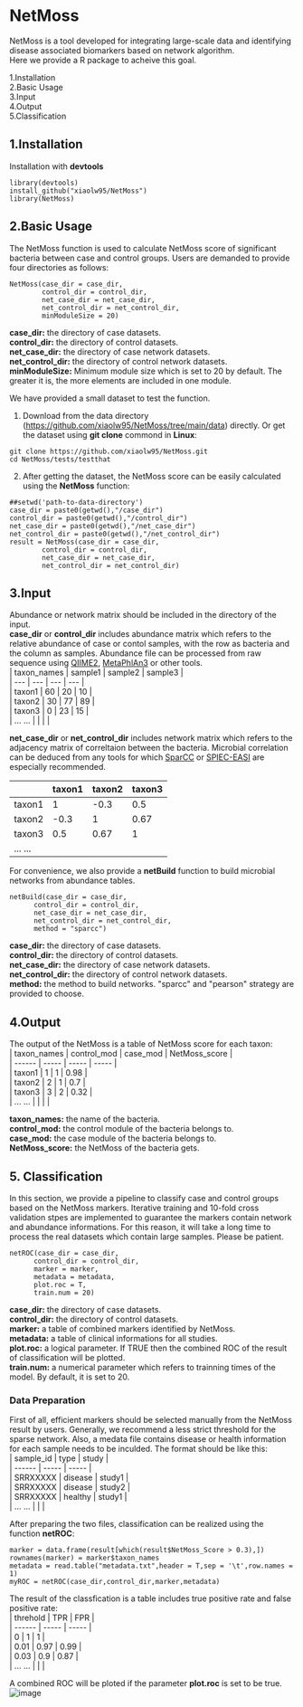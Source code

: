 # NetMoss      
NetMoss is a tool developed for integrating large-scale data and identifying disease associated biomarkers based on network algorithm.    
Here we provide a R package to acheive this goal.     

1.Installation     
2.Basic Usage    
3.Input    
4.Output    
5.Classification       

## 1.Installation      
Installation with **devtools**     
```
library(devtools)
install_github("xiaolw95/NetMoss")
library(NetMoss)
```

## 2.Basic Usage     
The NetMoss function is used to calculate NetMoss score of significant bacteria between case and control groups. Users are demanded to provide four directories as follows:      
```
NetMoss(case_dir = case_dir,    
        control_dir = control_dir,    
        net_case_dir = net_case_dir,   
        net_control_dir = net_control_dir,   
        minModuleSize = 20)   
```
**case_dir:**  the directory of case datasets.     
**control_dir:**  the directory of control datasets.      
**net_case_dir:**  the directory of case network datasets.      
**net_control_dir:**  the directory of control network datasets.      
**minModuleSize:**  Minimum module size which is set to 20 by default. The greater it is, the more elements are included in one module.

We have provided a small dataset to test the function.     
1. Download from the data directory (https://github.com/xiaolw95/NetMoss/tree/main/data) directly. 
Or get the dataset using **git clone** commond in **Linux**:      
```
git clone https://github.com/xiaolw95/NetMoss.git     
cd NetMoss/tests/testthat
```

2. After getting the dataset, the NetMoss score can be easily calculated using the **NetMoss** function:       
```
##setwd('path-to-data-directory')
case_dir = paste0(getwd(),"/case_dir")
control_dir = paste0(getwd(),"/control_dir")
net_case_dir = paste0(getwd(),"/net_case_dir")
net_control_dir = paste0(getwd(),"/net_control_dir")
result = NetMoss(case_dir = case_dir,    
        control_dir = control_dir,    
        net_case_dir = net_case_dir,   
        net_control_dir = net_control_dir) 
```   

## 3.Input     
Abundance or network matrix should be included in the directory of the input.      
**case_dir** or **control_dir** includes abundance matrix which refers to the relative abundance of case or contol samples, with the row as bacteria and the column as samples. Abundance file can be processed from raw sequence using [QIIME2](https://qiime2.org/), [MetaPhlAn3](https://github.com/biobakery/MetaPhlAn) or other tools.       
| taxon_names   | sample1 | sample2 | sample3 |    
|  ---  |  ---  |  ---  |  ---  |       
|   taxon1    |    60   |    20   |   10    |       
|   taxon2    |    30   |    77   |   89    |    
|   taxon3    |    0    |    23   |   15    |      
|   ... ...   |         |         |         |          

**net_case_dir** or **net_control_dir** includes network matrix which refers to the adjacency matrix of correltaion between the bacteria. Microbial correlation can be deduced from any tools for which [SparCC](https://github.com/bio-developer/sparcc) or [SPIEC-EASI](https://github.com/zdk123/SpiecEasi) are especially recommended.     

|          | taxon1 | taxon2 | taxon3 |      
|  ------  | -----  | -----  | -----  |      
|  taxon1  |    1   |  -0.3  |  0.5   |      
|  taxon2  |  -0.3  |    1   |  0.67  |      
|  taxon3  |   0.5  |  0.67  |    1   |      
|  ... ... |        |        |        |     

For convenience, we also provide a **netBuild** function to build microbial networks from abundance tables.     
```
netBuild(case_dir = case_dir,
      control_dir = control_dir,
      net_case_dir = net_case_dir,
      net_control_dir = net_control_dir,
      method = "sparcc")
```
**case_dir:**  the directory of case datasets.      
**control_dir:**  the directory of control datasets.       
**net_case_dir:**  the directory of case network datasets.        
**net_control_dir:**  the directory of control network datasets.    
**method:** the method to build networks. "sparcc" and "pearson" strategy are provided to choose.      

## 4.Output
The output of the NetMoss is a table of NetMoss score for each taxon:     
| taxon_names | control_mod | case_mod | NetMoss_score |      
|  ------  | -----  | -----  | -----  |      
|    taxon1   |    1     |      1     |      0.98     |      
|    taxon2   |    2     |      1     |      0.7      |      
|    taxon3   |    3     |      2     |      0.32     |      
|    ... ...  |        |        |        |       

**taxon_names:** the name of the bacteria.      
**control_mod:**  the control module of the bacteria belongs to.      
**case_mod:**  the case module of the bacteria belongs to.     
**NetMoss_score:**  the NetMoss of the bacteria gets.      

## 5. Classification       
In this section, we provide a pipeline to classify case and control groups based on the NetMoss markers. Iterative training and 10-fold cross validation stpes are implemented to guarantee the markers contain network and abundance informations. For this reason, it will take a long time to process the real datasets which contain large samples. Please be patient.
```
netROC(case_dir = case_dir,
      control_dir = control_dir,
      marker = marker,
      metadata = metadata,
      plot.roc = T,
      train.num = 20)
```
**case_dir:** the directory of case datasets.     
**control_dir:** the directory of control datasets.    
**marker:** a table of combined markers identified by NetMoss.     
**metadata:**  a table of clinical informations for all studies.     
**plot.roc:**  a logical parameter. If TRUE then the combined ROC of the result of classification will be plotted.     
**train.num:**  a numerical parameter which refers to trainning times of the model. By default, it is set to 20.        

### Data Preparation
First of all, efficient markers should be selected manually from the NetMoss result by users. Generally, we recommend a less strict threshold for the sparse network.
Also, a medata file contains disease or health information for each sample needs to be inculded. The format should be like this:     
|  sample_id |   type  | study |     
|  ------  | -----  | -----  |     
|  SRRXXXXX  | disease | study1 |      
|  SRRXXXXX  | disease | study2 |       
|  SRRXXXXX  | healthy | study1 |        
|  ... ... |        |        |  

After preparing the two files, classification can be realized using the function **netROC**:     
```
marker = data.frame(result[which(result$NetMoss_Score > 0.3),])       
rownames(marker) = marker$taxon_names        
metadata = read.table("metadata.txt",header = T,sep = '\t',row.names = 1)     
myROC = netROC(case_dir,control_dir,marker,metadata)     
```

The result of the classfication is a table includes true positive rate and false positive rate:     
| threhold |  TPR  |  FPR  |      
|  ------  | ----- | ----- |      
|     0    |   1   |   1   |       
|    0.01  |  0.97 | 0.99  |       
|    0.03  |  0.9  | 0.87  |        
|  ... ... |       |       |  

A combined ROC will be ploted if the parameter **plot.roc** is set to be true.     
![image](https://github.com/xiaolw95/NetMoss/blob/main/NetMoss_ROC.png)
